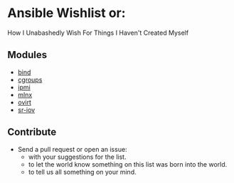 Ansible Wishlist or:
================
How I Unabashedly Wish For Things I Haven't Created Myself

Modules
----
- [bind](https://en.wikipedia.org/wiki/BIND)
- [cgroups](https://en.wikipedia.org/wiki/Cgroups)
- [ipmi](https://en.wikipedia.org/wiki/Intelligent_Platform_Management_Interface)
- [mlnx](http://www.mellanox.com/page/mlnx_os)
- [ovirt](http://www.ovirt.org)
- [sr-iov](http://www.intel.ph/content/dam/www/public/us/en/documents/technology-briefs/ethernet-x520-sr-iov-red-hat-tech-brief.pdf)

Contribute
----
- Send a pull request or open an issue:
  - with your suggestions for the list.
  - to let the world know something on this list was born into the world.
  - to tell us all something on your mind.
